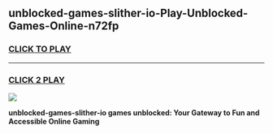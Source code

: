 
## unblocked-games-slither-io-Play-Unblocked-Games-Online-n72fp
<h3>
<a href="https://premium76.site?title=unblocked-games-slither-io&ref=25A">CLICK TO PLAY</a></h3>
<hr>

<h3>
<a href="https://premium76.site?title=unblocked-games-slither-io&ref=25A">CLICK 2 PLAY</a>
  
</h3>

<a href="https://premium76.site?title=unblocked-games-slither-io&ref=25A"><img src="https://clearcache.store/games.png"></a>


**unblocked-games-slither-io games unblocked: Your Gateway to Fun and Accessible Online Gaming**
